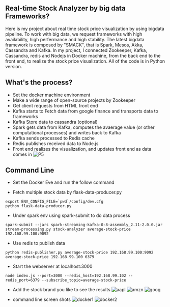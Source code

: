 ## Real-time Stock Analyzer by big data Frameworks?

Here is my project about real time stock price visualization by using bigdata pipeline. To work with big data, we request frameworks with high availability, high perfermance and high stability. The latest bigdata framework is composed by "SMACK", that is Spark, Mesos, Akka, Cassandra and Kafka. In my project, I connected Zookeeper, Kafka, Cassandra, redis and Nodejs in Docker machine, from the back end to the front end, to realize the stock price visualization. All of the code is in Python version.

## What's the process?
- Set the docker machine environment
- Make a wide range of open-source projects by Zookeeper
- Get client requests from HTML front end
- Kafka starts to Fetch data from google finance and transports data to frameworks
- Kafka Store data to cassandra (optional)
- Spark gets data from Kafka, computes the avaerage value (or other computational processes) and writes back to Kafka
- Kafka sends processed to Redis cache 
- Redis publishes received data to Node.js
- Front end realizes the visualization, and updates front end as data comes in
![P5](https://github.com/ly16/real-time-stock-analyzer/blob/master/results/P5.png)

## Command Line
* Set the Docker Eve and run the follow command

* Fetch multiple stock data by flask-data-producer.py
```
export ENV_CONFIG_FILE=`pwd`/config/dev.cfg
python flask-data-producer.py
```
* Under spark env using spark-submit to do data process 
```
spark-submit --jars spark-streaming-kafka-0-8-assembly_2.11-2.0.0.jar stream-processing.py stock-analyzer average-stock-price 192.168.99.100:9092
```
* Use redis to publish data 
```
python redis-publisher.py average-stock-price 192.168.99.100:9092 average-stock-price 192.168.99.100 6379
```
* Start the webserver at localhost:3000
```
node index.js --port=3000 --redis_host=192.168.99.102 --redis_port=6379 --subscribe_topic=average-stock-price
```
* Add the stock brand you like to see the results
![aapl](https://github.com/ly16/real-time-stock-analyzer/blob/master/results/aapl.png)
![amzn](https://github.com/ly16/real-time-stock-analyzer/blob/master/results/amzn.png)
![goog](https://github.com/ly16/real-time-stock-analyzer/blob/master/results/goog.png)

* command line screen shots
![docker1](https://github.com/ly16/real-time-stock-analyzer/blob/master/results/docker1.png)
![docker2](https://github.com/ly16/real-time-stock-analyzer/blob/master/results/docker2.png)
